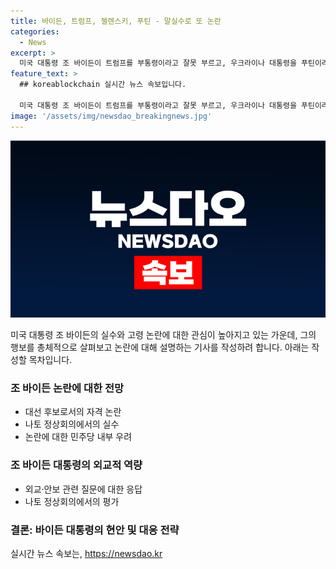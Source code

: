 ```yaml
---
title: 바이든, 트럼프, 젤렌스키, 푸틴 - 말실수로 또 논란
categories:
  - News
excerpt: >
  미국 대통령 조 바이든이 트럼프를 부통령이라고 잘못 부르고, 우크라이나 대통령을 푸틴이라고 실수하며 논란에 휩싸였다. 나이와 관련한 자격 논란이 끊이지 않는 가운데, 나토 정상회의에서의 기자회견은 외교적 전문성을 보여주었지만, 말실수로 논란이 됐다. 민주당 내부에서는 고령 논란에 대한 우려가 계속되고 있다.
feature_text: >
  ## koreablockchain 실시간 뉴스 속보입니다.

  미국 대통령 조 바이든이 트럼프를 부통령이라고 잘못 부르고, 우크라이나 대통령을 푸틴이라고 실수하며 논란에 휩싸였다. 나이와 관련한 자격 논란이 끊이지 않는 가운데, 나토 정상회의에서의 기자회견은 외교적 전문성을 보여주었지만, 말실수로 논란이 됐다. 민주당 내부에서는 고령 논란에 대한 우려가 계속되고 있다.
image: '/assets/img/newsdao_breakingnews.jpg'
---
```


<p><img src="/assets/img/newsdao_breakingnews.jpg" alt="koreablockchain 속보" /></p>

<p>미국 대통령 조 바이든의 실수와 고령 논란에 대한 관심이 높아지고 있는 가운데, 그의 행보를 총체적으로 살펴보고 논란에 대해 설명하는 기사를 작성하려 합니다. 아래는 작성할 목차입니다.</p>

<h3>조 바이든 논란에 대한 전망</h3>

<ul>
<li>대선 후보로서의 자격 논란</li>
<li>나토 정상회의에서의 실수</li>
<li>논란에 대한 민주당 내부 우려</li>
</ul>

<h3>조 바이든 대통령의 외교적 역량</h3>

<ul>
<li>외교·안보 관련 질문에 대한 응답</li>
<li>나토 정상회의에서의 평가</li>
</ul>

<h3>결론: 바이든 대통령의 현안 및 대응 전략</h3>
실시간 뉴스 속보는, <a href="https://newsdao.kr" rel="dofollow">https://newsdao.kr</a>


